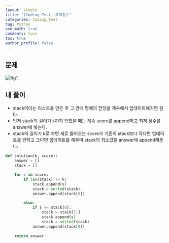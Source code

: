 ```yaml
---
layout: single
title: "[Coding Test] 추억점수"
categories: Coding_Test
tag: Python
use_math: true
comments: ture
toc: true
author_profile: false
---
```



## 문제

![fig1]({{site.url}}/images/2023-05-18-ct1/문제설명.png)

## 내 풀이

* stack이라는 리스트를 만든 후 그 안에 명예의 전당을 계속해서 업데이트해가면 된다.
* 먼저 stack의 길이가 k까지 안찼을 때는 계속 score를 append하고 최저 점수를 answer에 넣는다.
* stack의 길이가 k로 차면 새로 들어오는 score가 기존의 stack보다 작다면 업데이트를 안하고 크다면 업데이트를 해주며 stack의 최소값을 answer에 append해준다.

```python
def solution(k, score):
    answer = []
    stack = []

    for s in score:
        if len(stack) != k:
            stack.append(s)
            stack = sorted(stack)
            answer.append(stack[0])

        else:
            if s >= stack[0]:
                stack = stack[1:]
                stack.append(s)
                stack = sorted(stack)
            answer.append(stack[0])
            
    return answer
```
